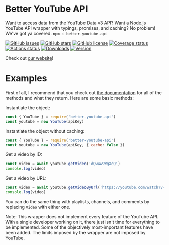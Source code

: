 # Better YouTube API
Want to access data from the YouTube Data v3 API? Want a Node.js YouTube API wrapper with typings, promises, and caching? No problem! We've got ya covered. `npm i better-youtube-api`

[![GitHub issues](https://img.shields.io/github/issues/jasonhaxstuff/better-youtube-api.svg)](https://github.com/jasonhaxstuff/better-youtube-api/issues)
[![GitHub stars](https://img.shields.io/github/stars/jasonhaxstuff/better-youtube-api.svg)](https://github.com/jasonhaxstuff/better-youtube-api/stargazers)
[![GitHub license](https://img.shields.io/github/license/jasonhaxstuff/better-youtube-api.svg)](https://github.com/jasonhaxstuff/better-youtube-api/blob/master/LICENSE)
[![Coverage status](https://coveralls.io/repos/github/jasonhaxstuff/better-youtube-api/badge.svg?branch=master)](https://coveralls.io/github/jasonhaxstuff/better-youtube-api?branch=master)
[![Actions status](https://github.com/jasonhaxstuff/better-youtube-api/workflows/CI/badge.svg)](https://github.com/jasonhaxstuff/better-youtube-api/actions)
[![Downloads](https://img.shields.io/npm/dt/better-youtube-api.svg)](https://www.npmjs.com/package/better-youtube-api)
[![Version](https://img.shields.io/npm/v/better-youtube-api.svg)](https://www.npmjs.com/package/better-youtube-api)

Check out [our website](https://bbothell.me/better-youtube-api)!

# Examples
First of all, I recommend that you check out [the documentation](https://bbothell.me/better-youtube-api/docs) for all of the methods and what they return. Here are some basic methods:

Instantiate the object:

```js
const { YouTube } = require('better-youtube-api')
const youtube = new YouTube(apiKey)
```

Instantiate the object without caching:

```js
const { YouTube } = require('better-youtube-api')
const youtube = new YouTube(apiKey, { cache: false })
```

Get a video by ID:

```js
const video = await youtube.getVideo('dQw4w9WgXcQ')
console.log(video)
```

Get a video by URL:

```js
const video = await youtube.getVideoByUrl('https://youtube.com/watch?v=dQw4w9WgXcQ')
console.log(video)
```

You can do the same thing with playlists, channels, and comments by replacing `Video` with either one.

Note: This wrapper does not implement every feature of the YouTube API. With a single developer working on it, there just isn't time for everything to be implemented. Some of the objectively most-important features have been added. The limits imposed by the wrapper are not imposed by YouTube.
